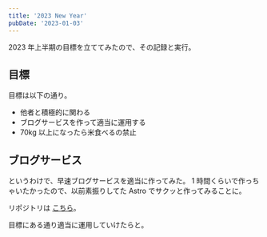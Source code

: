```yaml
---
title: '2023 New Year'
pubDate: '2023-01-03'
---
```


2023 年上半期の目標を立ててみたので、その記録と実行。

## 目標

目標は以下の通り。

- 他者と積極的に関わる
- ブログサービスを作って適当に運用する
- 70kg 以上になったら米食べるの禁止

## ブログサービス

というわけで、早速ブログサービスを適当に作ってみた。
1 時間くらいで作っちゃいたかったので、以前素振りしてた Astro でサクッと作ってみることに。

リポジトリは [こちら](https://github.com/t0yohei/blog-no-name)。

目標にある通り適当に運用していけたらと。
